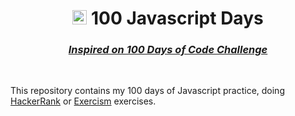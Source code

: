 <div align="center">

# <img height="23" width="23" src='https://cdn.jsdelivr.net/gh/devicons/devicon/icons/javascript/javascript-original.svg'> 100 Javascript Days

### _[Inspired on 100 Days of Code Challenge](https://www.100daysofcode.com/)_

</div>

<br/>

This repository contains my 100 days of Javascript practice, doing [HackerRank](https://www.hackerrank.com/) or [Exercism](https://exercism.org/) exercises.
